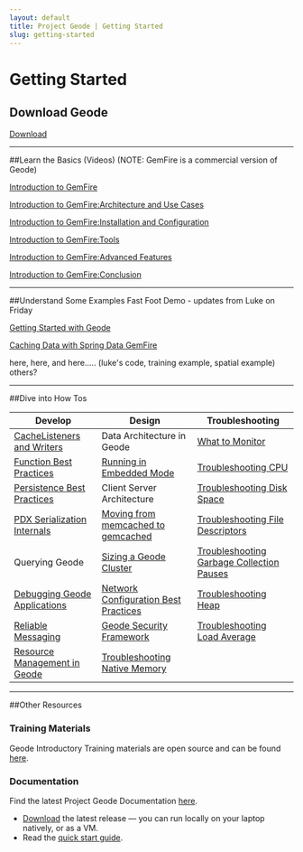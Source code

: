 ```yaml
---
layout: default
title: Project Geode | Getting Started
slug: getting-started
---
```


# Getting Started

## Download Geode 
<div class='button'><a href='/docs/download'>Download</a></div>

***

##Learn the Basics (Videos) 
(NOTE: GemFire is a commercial version of Geode)

[Introduction to GemFire](https://s3.amazonaws.com/gemfire-intro/Lesson+00+Introduction.mp4)

[Introduction to GemFire:Architecture and Use Cases](https://s3.amazonaws.com/gemfire-intro/Lesson+01+Gem+Architecture.mp4)

[Introduction to GemFire:Installation and Configuration](https://s3.amazonaws.com/gemfire-intro/Lesson+02+Gem+Install+and+Config.mp4)

[Introduction to GemFire:Tools](https://s3.amazonaws.com/gemfire-intro/Lesson+03+Gem+Tools.mp4)

[Introduction to GemFire:Advanced Features](https://s3.amazonaws.com/gemfire-intro/Lesson+04+Gem+Advance+Features.mp4)

[Introduction to GemFire:Conclusion](https://s3.amazonaws.com/gemfire-intro/Lesson+05+Conclusion.mp4)


***


##Understand Some Examples
Fast Foot Demo - updates from Luke on Friday

[Getting Started with Geode](https://github.com/project-geode/docs/wiki#geode-in-5-minutes)

[Caching Data with Spring Data GemFire](http://www.javabeat.net/spring-data-gemfire-cache/)

here, here, and here..... (luke's code, training example, spatial example) others?


***


##Dive into How Tos

Develop | Design | Troubleshooting
 ------ | ----------- | --------
[CacheListeners and Writers](https://github.com/project-geode/docs/wiki/CacheWriter-and-CacheListener-Best-Practices) | Data Architecture in Geode | [What to Monitor](https://github.com/project-geode/docs/wiki/What-To-Monitor)
[Function Best Practices](https://github.com/project-geode/docs/wiki/Function-Best-Practices) | [Running in Embedded Mode](https://github.com/project-geode/docs/wiki/Running-in-Embedded-Mode) | [Troubleshooting CPU](https://github.com/project-geode/docs/wiki/Troubleshooting-CPU)
[Persistence Best Practices](https://github.com/project-geode/docs/wiki/Native-Disk-Persistence) | Client Server Architecture |    [Troubleshooting Disk Space](https://github.com/project-geode/docs/wiki/Troubleshooting-Disk-Space)
[PDX Serialization Internals](https://github.com/project-geode/docs/wiki/PDX-Serialization-Internals) | [Moving from memcached to gemcached](https://github.com/project-geode/docs/wiki/Moving-from-memcached-to-gemcached) |    [Troubleshooting File Descriptors](https://github.com/project-geode/docs/wiki/Troubleshooting-File-Descriptors)
Querying Geode | [Sizing a Geode Cluster](https://github.com/project-geode/docs/wiki/Sizing-a-Geode-Cluster) |    [Troubleshooting Garbage Collection Pauses](https://github.com/project-geode/docs/wiki/Troubleshooting-Garbage-Collection-Pauses)
[Debugging Geode Applications](https://github.com/project-geode/docs/wiki/Debugging-Geode-Applications) | [Network Configuration Best Practices](https://github.com/project-geode/docs/wiki/Network-Configuration-Best-Practices) |    [Troubleshooting Heap](https://github.com/project-geode/docs/wiki/Troubleshooting-Heap)
[Reliable Messaging](https://github.com/project-geode/docs/wiki/Reliable-Messaging) |  [Geode Security Framework](https://github.com/project-geode/docs/wiki/Geode-Security-Framework) |    [Troubleshooting Load Average](https://github.com/project-geode/docs/wiki/Troubleshooting-Load-Average)
 |   [Resource Management in Geode](https://github.com/project-geode/docs/wiki/Resource-Management-in-Geode) |    [Troubleshooting Native Memory](https://github.com/project-geode/docs/wiki/Troubleshooting-Native-Memory)


***


##Other Resources

### Training Materials
Geode Introductory Training materials are open source and can be found [here](https://github.com/project-geode/training).


### Documentation
Find the latest Project Geode Documentation [here](http://geode-docs.cfapps.io/docs/about_geode.html).


+ [Download](/docs/download) the latest release — you can run locally on your laptop natively, or as a VM.
+ Read the [quick start guide](https://github.com/project-geode/docs/wiki#geode-in-5-minutes).

